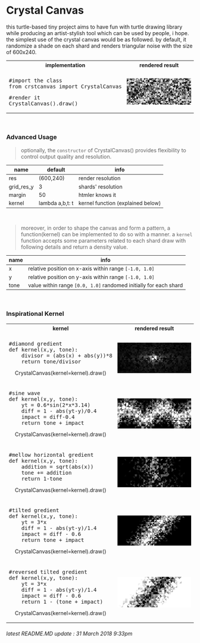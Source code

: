 # Crystal Canvas
this turtle-based tiny project aims to have fun with turtle drawing library while producing an artist-stylish tool which can be used by people, i hope. the simplest use of the crystal canvas would be as followed. by default, it randomize a shade on each shard and renders triangular noise with the size of 600x240.

<table>
    <tr>
        <th width="45%">implementation</th>
        <th width="55%">rendered result</th>
    </tr>
    <tr>
        <td colspan="2"></td>
    </tr>
    <tr>
        <td><pre>
#import the class
from crstcanvas import CrystalCanvas</pre>
            <pre>
#render it
CrystalCanvas().draw()</pre></td>
        <td>
            <img src="./mdsource/example_0.png">
        </td>
    </tr>
</table>
</br>

### Advanced Usage

> optionally, the `constructor` of CrystalCanvas() provides flexibility to control output quality and resolution.

|name       |default         |info                              |
|-----------|----------------|------------------                |
|res        |(600,240)       |render resolution                 |
|grid_res_y |3               |shards' resolution                |
|margin     |50              |htmler knows it                   |
|kernel     |lambda a,b,t: t |kernel function (explained below) |

</br>

> moreover, in order to shape the canvas and form a pattern, a function(kernel) can be implemented to do so with a manner.
> a `kernel` function accepts some parameters related to each shard draw with following details and return a density value.

|name    |info                                                             |
|--------|-----------------------------------------------------------------|
|x       |relative position on x-axis within range `[-1.0, 1.0]`           |
|y       |relative position on y-axis within range `[-1.0, 1.0]`           |
|tone    |value within range `[0.0, 1.0]` randomed initially for each shard|

</br>

### Inspirational Kernel
<table>
    <tr>
        <th width="45%">kernel</th>
        <th width="55%">rendered result</th>
    </tr>
    <tr>
        <td colspan="2"> </td>
    </tr>
    <tr>
        <td><pre>
#diamond gredient
def kernel(x,y, tone):
    divisor = (abs(x) + abs(y))*8
    return tone/divisor</pre><p align="center">CrystalCanvas(kernel=kernel).draw()</p></td>
        <td><img src="./mdsource/example_1.png"></td>
    </tr>
    <tr>
        <td colspan="2"></td>
    </tr>
    <tr>
        <td><pre>
#sine wave
def kernel(x,y, tone):
    yt = 0.6*sin(2*x*3.14)
    diff = 1 - abs(yt-y)/0.4
    impact = diff-0.4
    return tone + impact</pre><p align="center">CrystalCanvas(kernel=kernel).draw()</p></td>
        <td>
            <img src="./mdsource/example_2.png">
        </td>
    </tr>
    <tr>
        <td colspan="2"> </td>
    </tr>
    <tr>
        <td><pre>
#mellow horizontal gredient
def kernel(x,y, tone):
    addition = sqrt(abs(x))
    tone += addition
    return 1-tone</pre><p align="center">CrystalCanvas(kernel=kernel).draw()</p></td>
        <td>
            <img src="./mdsource/example_3.png">
        </td>
    </tr>
    <tr>
        <td colspan="2"></td>
    </tr>
    <tr>
        <td><div class="highlight highlight-source-python"><pre>
#tilted gredient
def kernel(x,y, tone):
    yt = 3*x
    diff = 1 - abs(yt-y)/1.4
    impact = diff - 0.6
    return tone + impact</pre><p align="center">CrystalCanvas(kernel=kernel).draw()</p></td>
        <td>
            <img src="./mdsource/example_4.png">
        </td>
    </tr>
        <tr>
        <td colspan="2"></td>
    </tr>
    <tr>
        <td><div class="highlight highlight-source-python"><pre>
#reversed tilted gredient
def kernel(x,y, tone):
    yt = 3*x
    diff = 1 - abs(yt-y)/1.4
    impact = diff - 0.6
    return 1 - (tone + impact)</pre><p align="center">CrystalCanvas(kernel=kernel).draw()</p></td>
        <td>
            <img src="./mdsource/example_5.png">
        </td>
    </tr>
</table>

###### latest README.MD update : 31 March 2018 9:33pm
